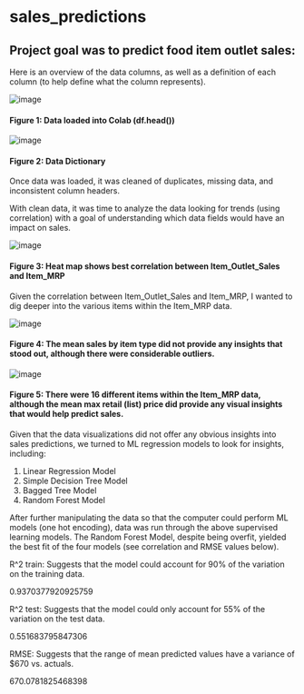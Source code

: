 # sales_predictions
## Project goal was to predict food item outlet sales:

Here is an overview of the data columns, as well as a definition of each column (to help define what the column represents).

![image](https://user-images.githubusercontent.com/89427707/136724213-7245ae6d-0788-4d4b-a616-4d675cf1f1a7.png)

#### Figure 1:  Data loaded into Colab (df.head())


![image](https://user-images.githubusercontent.com/89427707/136724161-ab7a5dea-af41-4fb4-bc57-82d041176d1a.png)

#### Figure 2:  Data Dictionary


Once data was loaded, it was cleaned of duplicates, missing data, and inconsistent column headers.

With clean data, it was time to analyze the data looking for trends (using correlation) with a goal of understanding which data fields would have an impact on sales.

![image](https://user-images.githubusercontent.com/89427707/136724997-004e7c78-d906-49c3-8611-b6da8659bfc6.png)

#### Figure 3:  Heat map shows best correlation between Item_Outlet_Sales and Item_MRP



Given the correlation between Item_Outlet_Sales and Item_MRP, I wanted to dig deeper into the various items within the Item_MRP data.  

![image](https://user-images.githubusercontent.com/89427707/136727206-795b8afd-0e65-4fe8-b44f-3e1945000c1b.png)

#### Figure 4:  The mean sales by item type did not provide any insights that stood out, although there were considerable outliers.

![image](https://user-images.githubusercontent.com/89427707/136725652-55874c97-34a1-4cb5-a96e-c01a4b357e80.png)

#### Figure 5:  There were 16 different items within the Item_MRP data, although the mean max retail (list) price did provide any visual insights that would help predict sales.

Given that the data visualizations did not offer any obvious insights into sales predictions, we turned to ML regression models to look for insights, including:

1) Linear Regression Model
2) Simple Decision Tree Model
3) Bagged Tree Model
4) Random Forest Model

After further manipulating the data so that the computer could perform ML models (one hot encoding), data was run through the above supervised learning models.  The Random Forest Model, despite being overfit, yielded the best fit of the four models (see correlation and RMSE values below).

R^2 train:  Suggests that the model could account for 90% of the variation on the training data.

0.9370377920925759

R^2 test:  Suggests that the model could only account for 55% of the variation on the test data.

0.551683795847306

RMSE:  Suggests that the range of mean predicted values have a variance of $670 vs. actuals.

670.0781825468398




